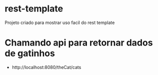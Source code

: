 # rest-template
Projeto criado para mostrar uso facil do rest template 

# Chamando api para retornar dados de gatinhos
 - http://localhost:8080/theCat/cats